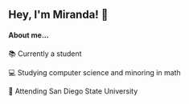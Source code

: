 ## Hey, I'm Miranda! :wave:
#### About me...
:books: Currently a student

:computer: Studying computer science and minoring in math

:palm_tree: Attending San Diego State University
